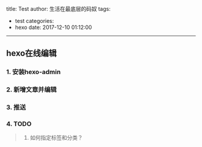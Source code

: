 title: Test
author: 生活在最底层的码奴
tags:
  - test
categories:
  - hexo
date: 2017-12-10 01:12:00
---
## hexo在线编辑

### 1. 安装hexo-admin

### 2. 新增文章并编辑

### 3. 推送

### 4. TODO

> 1. 如何指定标签和分类？
